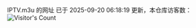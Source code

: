IPTV.m3u 的网址 已于 2025-09-20 06:18:19 更新，本仓库访客数：![Visitor's Count](https://profile-counter.glitch.me/hero1898_tv/count.svg)
